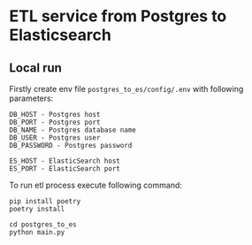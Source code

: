 # ETL service from Postgres to Elasticsearch

## Local run

Firstly create env file `postgres_to_es/config/.env` with following parameters:

```dotenv
DB_HOST - Postgres host
DB_PORT - Postgres port
DB_NAME - Postgres database name
DB_USER - Postgres user
DB_PASSWORD - Postgres password

ES_HOST - ElasticSearch host
ES_PORT - ElasticSearch port
```

To run etl process execute following command:
```shell
pip install poetry
poetry install

cd postgres_to_es
python main.py
```
